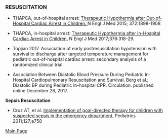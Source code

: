 ### RESUSCITATION
- THAPCA, out-of-hospital arrest: <a href = "https://www.nejm.org/doi/full/10.1056/NEJMoa1411480"> Therapeutic Hypothermia after Out-of-Hospital Cardiac Arrest in Children. </a>N Engl J Med 2015; 372:1898-1908

- THAPCA, in-hospital arrest: <a href = "https://www.nejm.org/doi/pdf/10.1056/NEJMoa1610493?articleTools=true"> Therapeutic Hypothermia after In-Hospital Cardiac Arrest in Children.</a> N Engl J Med 2017;376:318-29.

- Topjian 2017. Association of early postresuscitation hypotension with survival to discharge after targeted temperature management for pediatric out-of-hospital cardiac arrest: secondary analysis of a randomized clinical trial.

- Association Between Diastolic Blood Pressure During Pediatric In-Hospital Cardiopulmonary Resuscitation and Survival. Berg et al.; Diastolic BP during Pediatric In-hospital CPR. Circulation. published online December 26, 2017.

<b>Sepsis Resuscitation</b>

- Cruz AT, et al. <a href="https://pediatrics.aappublications.org/content/127/3/e758">Implementation of goal-directed therapy for children with suspected sepsis in the emergency department.</a> Pediatrics 2011;127;e758

<a href = "https://tracielin.github.io/PICU_Resources/index"> Main Page </a>
